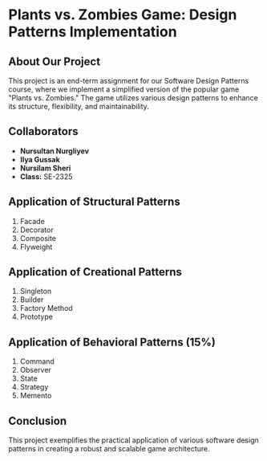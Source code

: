 # Plants vs. Zombies Game: Design Patterns Implementation

## About Our Project

This project is an end-term assignment for our Software Design Patterns course, where we implement a simplified version of the popular game "Plants vs. Zombies." The game utilizes various design patterns to enhance its structure, flexibility, and maintainability.

## Collaborators

- **Nursultan Nurgliyev**
- **Ilya Gussak**
- **Nursilam Sheri**
- **Class:** SE-2325

## Application of Structural Patterns 

1. Facade
2. Decorator
3. Composite
4. Flyweight

## Application of Creational Patterns 

1. Singleton
2. Builder
3. Factory Method
4. Prototype

## Application of Behavioral Patterns (15%)

1. Command
2. Observer
3. State
4. Strategy
5. Memento

## Conclusion

This project exemplifies the practical application of various software design patterns in creating a robust and scalable game architecture.
